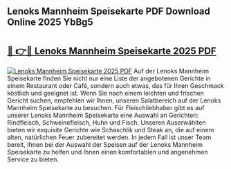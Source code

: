 ## Lenoks Mannheim Speisekarte PDF Download Online 2025 YbBg5

# <h2><a href="http://gca2g2.nevu.top/?p=Lenoks+Mannheim+Speisekarte">🔗 👉🔴 Lenoks Mannheim Speisekarte 2025 PDF</a></h2>

[![Lenoks Mannheim Speisekarte 2025 PDF](https://i.imgur.com/dBaPXMq.png)](http://gca2g2.nevu.top/?p=Lenoks+Mannheim+Speisekarte)
Auf der Lenoks Mannheim Speisekarte finden Sie nicht nur eine Liste der angebotenen Gerichte in einem Restaurant oder Café, sondern auch etwas, das für Ihren Geschmack köstlich und geeignet ist. Wenn Sie nach einem leichten und frischen Gericht suchen, empfehlen wir Ihnen, unseren Salatbereich auf der Lenoks Mannheim Speisekarte zu besuchen. Für Fleischliebhaber gibt es auf unserer Lenoks Mannheim Speisekarte eine Auswahl an Gerichten: Rindfleisch, Schweinefleisch, Huhn und Fisch. Unseren Auserwählten bieten wir exquisite Gerichte wie Schaschlik und Steak an, die auf einem alten, natürlichen Feuer zubereitet werden. In jedem Fall ist unser Team bereit, Ihnen bei der Auswahl der Speisen auf der Lenoks Mannheim Speisekarte zu helfen und Ihnen einen komfortablen und angenehmen Service zu bieten.
